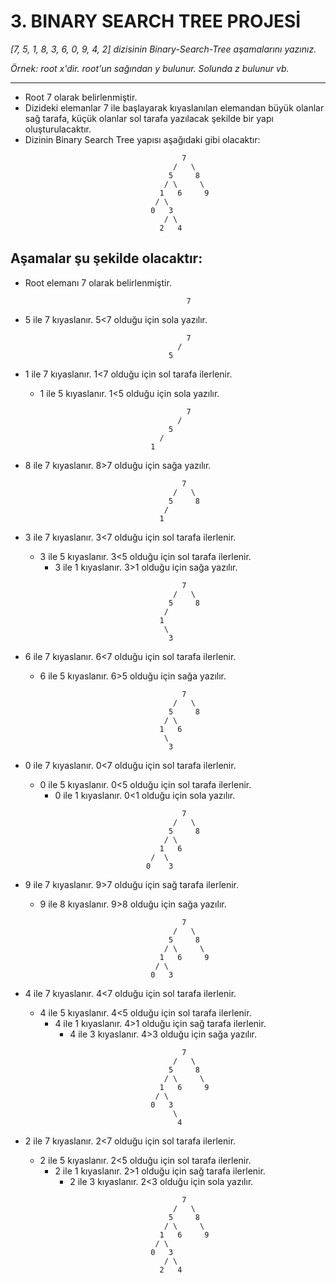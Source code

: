 # **3. BINARY SEARCH TREE PROJESİ**

_[7, 5, 1, 8, 3, 6, 0, 9, 4, 2] dizisinin Binary-Search-Tree aşamalarını yazınız._

_Örnek: root x'dir. root'un sağından y bulunur. Solunda z bulunur vb._

---

- Root 7 olarak belirlenmiştir.
- Dizideki elemanlar 7 ile başlayarak kıyaslanılan elemandan büyük olanlar sağ tarafa, küçük olanlar sol tarafa yazılacak şekilde bir yapı oluşturulacaktır.
- Dizinin Binary Search Tree yapısı aşağıdaki gibi olacaktır:
  ```
                                     7
                                   /   \
                                  5     8
                                 / \     \
                                1   6     9
                               / \
                              0   3
                                 / \
                                2   4
  ```

## **Aşamalar şu şekilde olacaktır:**

- Root elemanı 7 olarak belirlenmiştir.

  ```
                                      7
  ```

- 5 ile 7 kıyaslanır. 5<7 olduğu için sola yazılır.
  ```
                                      7
                                    /
                                  5
  ```
- 1 ile 7 kıyaslanır. 1<7 olduğu için sol tarafa ilerlenir.
  - 1 ile 5 kıyaslanır. 1<5 olduğu için sola yazılır.
  ```
                                      7
                                    /
                                  5
                                /
                              1
  ```
- 8 ile 7 kıyaslanır. 8>7 olduğu için sağa yazılır.
  ```
                                     7
                                   /   \
                                  5     8
                                 /
                                1
  ```
- 3 ile 7 kıyaslanır. 3<7 olduğu için sol tarafa ilerlenir.
  - 3 ile 5 kıyaslanır. 3<5 olduğu için sol tarafa ilerlenir.
    - 3 ile 1 kıyaslanır. 3>1 olduğu için sağa yazılır.
  ```
                                     7
                                   /   \
                                  5     8
                                 /
                                1
                                 \
                                  3
  ```
- 6 ile 7 kıyaslanır. 6<7 olduğu için sol tarafa ilerlenir.
  - 6 ile 5 kıyaslanır. 6>5 olduğu için sağa yazılır.
  ```
                                     7
                                   /   \
                                  5     8
                                 / \
                                1   6
                                 \
                                  3
  ```
- 0 ile 7 kıyaslanır. 0<7 olduğu için sol tarafa ilerlenir.
  - 0 ile 5 kıyaslanır. 0<5 olduğu için sol tarafa ilerlenir.
    - 0 ile 1 kıyaslanır. 0<1 olduğu için sola yazılır.
  ```
                                     7
                                   /   \
                                  5     8
                                 / \
                                1   6
                              /  \
                             0    3
  ```
- 9 ile 7 kıyaslanır. 9>7 olduğu için sağ tarafa ilerlenir.
  - 9 ile 8 kıyaslanır. 9>8 olduğu için sağa yazılır.
  ```
                                     7
                                   /   \
                                  5     8
                                 / \     \
                                1   6     9
                               / \
                              0   3
  ```
- 4 ile 7 kıyaslanır. 4<7 olduğu için sol tarafa ilerlenir.
  - 4 ile 5 kıyaslanır. 4<5 olduğu için sol tarafa ilerlenir.
    - 4 ile 1 kıyaslanır. 4>1 olduğu için sağ tarafa ilerlenir.
      - 4 ile 3 kıyaslanır. 4>3 olduğu için sağa yazılır.
  ```
                                     7
                                   /   \
                                  5     8
                                 / \     \
                                1   6     9
                               / \
                              0   3
                                   \
                                    4
  ```
- 2 ile 7 kıyaslanır. 2<7 olduğu için sol tarafa ilerlenir.
  - 2 ile 5 kıyaslanır. 2<5 olduğu için sol tarafa ilerlenir.
    - 2 ile 1 kıyaslanır. 2>1 olduğu için sağ tarafa ilerlenir.
      - 2 ile 3 kıyaslanır. 2<3 olduğu için sola yazılır.
  ```
                                     7
                                   /   \
                                  5     8
                                 / \     \
                                1   6     9
                               / \
                              0   3
                                 / \
                                2   4
  ```

